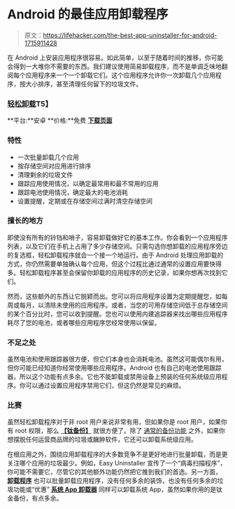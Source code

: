 # Android 的最佳应用卸载程序

> 原文：<https://lifehacker.com/the-best-app-uninstaller-for-android-1715911428>

在 Android 上安装应用程序很容易。如此简单，以至于随着时间的推移，你可能会得到一大堆你不需要的东西。我们建议使用简易卸载程序，而不是单调乏味地翻阅每个应用程序来一个一个卸载它们。这个应用程序允许你一次卸载几个应用程序，按大小排序，甚至清理任何留下的垃圾文件。



### [**轻松卸载**](http://infolife.mobi/)T5】

**平台:**安卓
**价格:**免费
[**下载页面**](https://play.google.com/store/apps/details?id=mobi.infolife.uninstaller)

### **特性**

*   一次批量卸载几个应用
*   按存储空间对应用进行排序
*   清理剩余的垃圾文件
*   跟踪应用使用情况，以确定最常用和最不常用的应用
*   跟踪电池使用情况，确定最大的电池消耗
*   设置提醒，定期或在存储空间过满时清空存储空间

### **擅长的地方**

即使没有所有的铃铛和哨子，容易卸载做好它的基本工作。你会看到一个应用程序列表，以及它们在手机上占用了多少存储空间。只需勾选你想卸载的应用程序旁边的复选框，轻松卸载程序就会一个接一个地运行。由于 Android 处理应用卸载的方式，你仍然需要单独确认每个应用，但这个过程比通过通常的设置应用要快得多。轻松卸载程序甚至会保留你卸载的应用程序的历史记录，如果你想再次找到它们。

然而，这些额外的东西让它脱颖而出。您可以将应用程序设置为定期提醒您，如每周或每月，以清除未使用的应用程序。或者，当您的可用存储空间低于总存储空间的某个百分比时，您可以收到提醒。您也可以使用内建追踪器来找出哪些应用程序耗尽了您的电池，或者哪些应用程序您经常使用以保留。

### **不足之处**

虽然电池和使用跟踪器很方便，但它们本身也会消耗电池。虽然这可能偶尔有用，但你可能已经知道你经常使用哪些应用程序。Android 也有自己的电池使用跟踪器，所以这个功能有点多余。它也不能卸载或禁用设备上预装的任何系统级应用程序。你可以通过设置应用程序禁用它们，但这仍然是常见的麻烦。

### **比赛**

虽然轻松卸载程序对于非 root 用户来说非常有用，但如果你是 root 用户，如果你有 root 权限，那么 [**【钛备份】**](https://play.google.com/store/apps/details?id=com.keramidas.TitaniumBackup) 就很方便了。除了 [通常的备份功能](http://lifehacker.com/how-to-set-up-a-fully-automated-app-and-settings-backup-5784857) 之外，如果你想摆脱任何运营商品牌的垃圾或臃肿软件，它还可以卸载系统级应用。

在根应用之外，围绕应用卸载程序的大多数竞争不是更好地进行批量卸载，而是更关注哪个应用的垃圾最少。例如，Easy Uninstaller 宣传了一个“病毒扫描程序”，你可能不需要它，尽管它的其他额外功能仍然把它推到我们的首选。另一方面， [**卸载程序**](https://play.google.com/store/apps/details?id=com.rhythm.hexise.uninst) 也可以批量卸载应用程序，没有任何多余的装饰，也没有任何多余的垃圾功能或“优惠” [**系统 App 卸载器**](https://play.google.com/store/apps/details?id=com.jumobile.manager.systemapp) 同样可以卸载系统 App，虽然如果你用的是钛金备份，有点多余。
